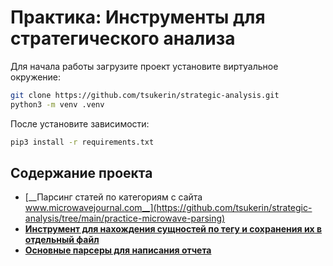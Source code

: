 #  Практика: Инструменты для стратегического анализа
Для начала работы загрузите проект установите виртуальное окружение:
```bash
git clone https://github.com/tsukerin/strategic-analysis.git
python3 -m venv .venv
```
После установите зависимости:
```bash
pip3 install -r requirements.txt
```
## Cодержание проекта

- [__Парсинг статей по категориям с сайта www.microwavejournal.com__](https://github.com/tsukerin/strategic-analysis/tree/main/practice-microwave-parsing)
- [__Инструмент для нахождения сущностей по тегу и сохранения их в отдельный файл__](https://github.com/tsukerin/strategic-analysis/tree/main/find-by-tag)
- [__Основные парсеры для написания отчета__](https://github.com/tsukerin/strategic-analysis/tree/main/practice-parsing)
